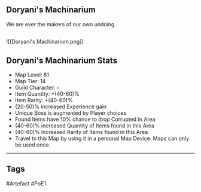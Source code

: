 ## Doryani's Machinarium
We are ever the makers of our own undoing.
##
![[Doryani's Machinarium.png]]
## Doryani's Machinarium Stats
- Map Level: 81
- Map Tier: 14
- Guild Character: ‹
- Item Quantity: +(40-60)%
- Item Rarity: +(40-60)%
- (20-50)% increased Experience gain
- Unique Boss is augmented by Player choices
- Found Items have 10% chance to drop Corrupted in Area
- (40-60)% increased Quantity of Items found in this Area
- (40-60)% increased Rarity of Items found in this Area
- Travel to this Map by using it in a personal Map Device. Maps can only be used once.


---
## Tags
#Artefact
#PoE1